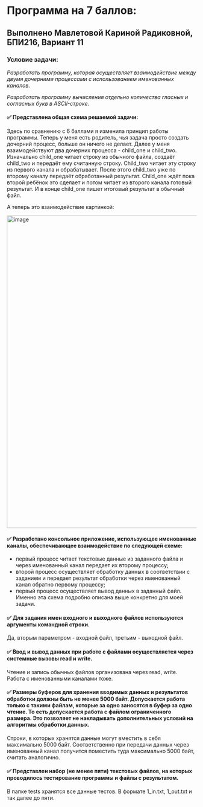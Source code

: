 # Программа на 7 баллов:

## Выполнено Мавлетовой Кариной Радиковной, БПИ216, Вариант 11
### Условие задачи:
*Разработать программу, которая осуществляет взаимодействие между двумя дочерними процессами с использованием именованных каналов.*

*Разработать программу вычисления отдельно количества гласных и согласных букв в ASCII-строке.*


#### :white_check_mark: Представлена общая схема решаемой задачи:
Здесь по сравнению с 6 баллами я изменила принцип работы программы. Теперь у меня есть родитель, чья задача просто создать дочерний процесс, больше он ничего не делает. Далее у меня взаимодействуют два дочерних процесса - child_one и child_two. Изначально child_one читает строку из обычного файла, создаёт child_two и передаёт ему считанную строку. Child_two читает эту строку из первого канала и обрабатывает. После этого child_two уже по второму каналу передаёт обработанный результат. Child_one ждёт пока второй ребёнок это сделает и потом читает из второго канала готовый результат. И в конце child_one пишет итоговый результат в обычный файл.

А теперь это взаимодействие картинкой:

<img width="828" alt="image" src="https://user-images.githubusercontent.com/115434090/226199152-26f6f3d9-2bbb-4110-9455-5f293461cdcd.png">

#### :white_check_mark: Разработано консольное приложение, использующее именованные каналы, обеспечивающее взаимодействие по следующей схеме:
+ первый процесс читает текстовые данные из заданного файла и через именованный канал передает их второму процессу;
+ второй процесс осуществляет обработку данных в соответствии с заданием и передает результат обработки через именованный канал обратно первому процессу;
+ первый процесс осуществляет вывод данных в заданный файл.
Именно эта схема подробно описана выше конкретно для моей задачи.

#### :white_check_mark: Для задания имен входного и выходного файлов используются аргументы командной строки.
Да, вторым параметром - входной файл, третьим - выходной файл.

#### :white_check_mark: Ввод и вывод данных при работе с файлами осуществляется через системные вызовы read и write.
Чтение и запись обычных файлов организована через read, write. Работа с именованными каналами тоже.

#### :white_check_mark: Размеры буферов для хранения вводимых данных и результатов обработки должны быть не менее 5000 байт. Допускается работа только с такими файлам, которые за одно заносятся в буфер за одно чтение. То есть допускается работа с файлом ограниченного размера. Это позволяет не накладывать дополнительных условий на алгоритмы обработки данных.

Строки, в которых хранятся данные могут вместить в себя максимально 5000 байт. Соответственно при передачи данных через именованный канал получится поместить туда максимально 5000 байт, считать аналогично.

#### :white_check_mark: Представлен набор (не менее пяти) текстовых файлов, на которых проводилось тестирование программы и файлы с результатом.
В папке tests хранятся все данные тестов. В формате 1_in.txt, 1_out.txt и так далее до пяти.


